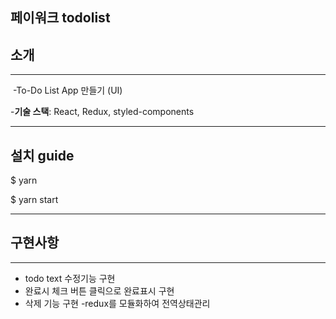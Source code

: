 ## 페이워크 todolist

## 소개
***
​    -To-Do List App 만들기 (UI)


-**기술 스택**: React, Redux, styled-components

------

## 설치 guide

$ yarn

$ yarn start

------

## 구현사항
***
- todo text 수정기능 구현
- 완료시 체크 버튼 클릭으로 완료표시 구현
- 삭제 기능 구현
-redux를 모듈화하여 전역상태관리





